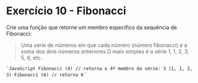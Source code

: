 # Exercício 10 - Fibonacci

Crie uma função que retorne um membro específico da sequência de Fibonacci:

> Uma série de números em que cada número (número fibonacci) é a soma dos dois números anteriores.O mais simples é a série 1, 1, 2, 3, 5, 8, etc.

`` `JavaScript
Fibonacci (4) // retorna o 4º membro da série: 3 (1, 1, 2, 3)
Fibonacci (6) // retorna 8
`` `